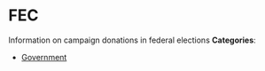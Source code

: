 # FEC


Information on campaign donations in federal elections
**Categories**:

- [Government](https://github/awesome-apis/awesome-apis#government)



